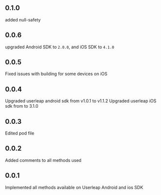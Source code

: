 ## 0.1.0
added null-safety
## 0.0.6
upgraded Android SDK to `2.0.0`, and iOS SDK to `4.1.0`
## 0.0.5
Fixed issues with building for some devices on iOS
## 0.0.4
Upgraded userleap android sdk from v1.0.1 to v1.1.2
Upgraded userleap iOS sdk from to 3.1.0
## 0.0.3
Edited pod file
## 0.0.2
Added comments to all methods used
## 0.0.1
Implemented all methods available on Userleap Android and ios SDK
